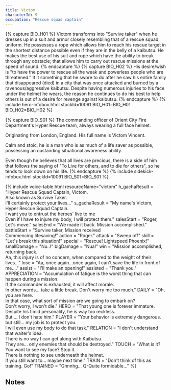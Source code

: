 ```yaml
---
title: Victom
characterId: 9
occupation: "Rescue squad captain"
---
```


{% capture BIO_H01 %}
Victom transforms into "Survive taker" when he dresses up in a suit and armor closely resembling that of a rescue squad uniform. He possesses a rope which allows him to reach his rescue target in the shortest distance possible even if they are in the belly of a kaibutsu.  He makes the best use of his suit and rope which have the ability to break through any obstacle; that allows him to carry out rescue missions at the speed of sound.
{% endcapture %}
{% capture BIO_H02 %}
His desire/wish is "to have the power to rescue all the weak and powerless people who are threatened." It it something that he swore to do after he saw his entire family that disappeared (died) in a city that was once attacked and burned by a ravenous/aggressive kaibutsu. Despite having numerous injuries to his face under the helmet he wears, the reason he continues to do his best to help others is out of a desire for revenge against kaibutsu.
{% endcapture %}
{% include hero-infobox.html stockId=10091 BIO_H01=BIO_H01 BIO_H02=BIO_H02 %}

{% capture BIO_S01 %}
The commanding officer of Orient City Fire Department's Hyper Rescue team, always wearing a full face helmet.

Originating from London, England. His full name is Victom Vincent.

Calm and stoic, he is a man who is as much of a life saver as possible, possessing an oustanding situational awareness ability.

Even though he believes that all lives are precious, there is a side of him that follows the saying of "To Live for others, and to die for others", so he tends to look down on his life.
{% endcapture %}
{% include sidekick-infobox.html stockId=10091 BIO_S01=BIO_S01 %}

{% include voice-table.html resourceName="victom"
h_gachaResult = "Hyper Rescue Squad Captain, Victom.<br>Also known as Survive Taker.<br>I'll certainly protect your lives…"
s_gachaResult = "My name's Victom, Hyper Rescue Squad Captain.<br>I want you to entrust the heroes' live to me<br>Even if I have to injure my body, I will protect them."
salesStart = "Roger, Let's move."
salesEnd = "We made it back. Mission accomplished."
battleStart = "Survive taker, Mission received<br>Commencing lifesaving!"
action = "Roger."
attack = "Sweep off"
skill = "Let's break this situation!"
special = "Rescue! Lightspeed Phoenix!"
smallDamage = "Nu..!"
bigDamage = "Nua!"
win = "Mission accomplished, returning back.<br>Aa, this injury is of no concern, when compared to the weight of their lives…"
lose = "Aa, once again…once again, I can't save the life in front of me…."
assist = "I'll make an opening!"
assisted = "Thank you."
APPRECIATION = "Accumulation of fatigue is the worst thing that can happen during a mission.<br>If the commander is exhausted, it will affect morale.<br>In other words... take a little break. Don't worry me too much."
DAILY = "Oh, you are here.<br>In that case, what sort of mission are we going to embark on?<br>Don't worry, I won't die."
HERO = "That young one is forever immature.<br>Despite his timid personality, he is way too reckless.<br>But ... I don't hate him."
PLAYER = "Your behavior is extremely dangerous.<br>but still... my job is to protect you.<br>I will even use my body to do that task."
RELATION = "I don't understand that waiter's idea.<br>There is no way I can get along with Kaibutsu.<br>They are... only enemies that should be destroyed."
TOUCH = "What is it? You want to see my face? Stop it.<br>There is nothing to see underneath the helmet.<br>If you still want to... maybe next time."
TRAIN = "Don't think of this as training. Go!"
TRAINED = "Ghnnhg... Q-Quite formidable…"
%}

## Notes

